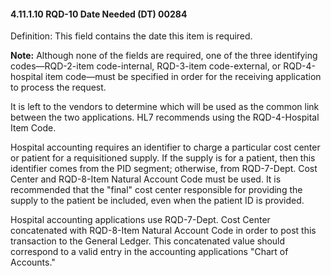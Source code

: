 #### 4.11.1.10 RQD-10 Date Needed (DT) 00284

Definition: This field contains the date this item is required.

**Note:** Although none of the fields are required, one of the three identifying codes—RQD-2-item code-internal, RQD-3-item code-external, or RQD-4-hospital item code—must be specified in order for the receiving application to process the request.

It is left to the vendors to determine which will be used as the common link between the two applications. HL7 recommends using the RQD-4-Hospital Item Code.

Hospital accounting requires an identifier to charge a particular cost center or patient for a requisitioned supply. If the supply is for a patient, then this identifier comes from the PID segment; otherwise, from RQD-7-Dept. Cost Center and RQD-8-Item Natural Account Code must be used. It is recommended that the "final" cost center responsible for providing the supply to the patient be included, even when the patient ID is provided.

Hospital accounting applications use RQD-7-Dept. Cost Center concatenated with RQD-8-Item Natural Account Code in order to post this transaction to the General Ledger. This concatenated value should correspond to a valid entry in the accounting applications "Chart of Accounts."
